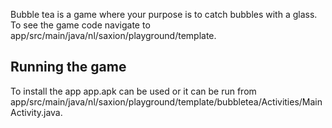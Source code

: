 Bubble tea is a game where your purpose is to catch bubbles with a glass. To see the game code navigate to app/src/main/java/nl/saxion/playground/template.

## Running the game
To install the app app.apk can be used or it can be run from app/src/main/java/nl/saxion/playground/template/bubbletea/Activities/MainActivity.java.